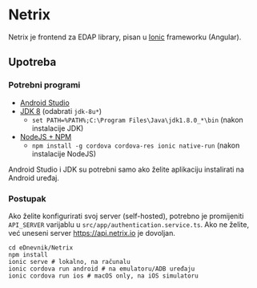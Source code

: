 # Netrix

Netrix je frontend za EDAP library, pisan u [Ionic](https://ionicframework.com/) frameworku (Angular).

## Upotreba

### Potrebni programi

* [Android Studio](https://developer.android.com/studio)
* [JDK 8](https://github.com/frekele/oracle-java/releases) (odabrati `jdk-8u*`)
	* `set PATH=%PATH%;C:\Program Files\Java\jdk1.8.0_*\bin` (nakon instalacije JDK)
* [NodeJS + NPM](https://nodejs.org/en/download/)
	* `npm install -g cordova cordova-res ionic native-run` (nakon instalacije NodeJS)

Android Studio i JDK su potrebni samo ako želite aplikaciju instalirati na Android uređaj.

### Postupak

Ako želite konfigurirati svoj server (self-hosted), potrebno je promijeniti `API_SERVER` varijablu u `src/app/authentication.service.ts`. Ako ne želite, već uneseni server https://api.netrix.io je dovoljan.

```console
cd eDnevnik/Netrix
npm install
ionic serve # lokalno, na računalu
ionic cordova run android # na emulatoru/ADB uređaju
ionic cordova run ios # macOS only, na iOS simulatoru
```
